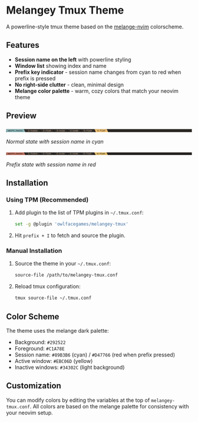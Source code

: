 # Melangey Tmux Theme

A powerline-style tmux theme based on the [melange-nvim](https://github.com/savq/melange-nvim) colorscheme.

## Features

- **Session name on the left** with powerline styling
- **Window list** showing index and name
- **Prefix key indicator** - session name changes from cyan to red when prefix is pressed
- **No right-side clutter** - clean, minimal design
- **Melange color palette** - warm, cozy colors that match your neovim theme

## Preview

![Theme Preview](preview.png)

*Normal state with session name in cyan*

![Prefix Preview](prefix_preview.png)

*Prefix state with session name in red*

## Installation

### Using TPM (Recommended)

1. Add plugin to the list of TPM plugins in `~/.tmux.conf`:
   ```bash
   set -g @plugin 'owlfacegames/melangey-tmux'
   ```

2. Hit `prefix + I` to fetch and source the plugin.

### Manual Installation

1. Source the theme in your `~/.tmux.conf`:
   ```bash
   source-file /path/to/melangey-tmux.conf
   ```

2. Reload tmux configuration:
   ```bash
   tmux source-file ~/.tmux.conf
   ```

## Color Scheme

The theme uses the melange dark palette:
- Background: `#292522`
- Foreground: `#C1A78E` 
- Session name: `#89B3B6` (cyan) / `#D47766` (red when prefix pressed)
- Active window: `#EBC06D` (yellow)
- Inactive windows: `#34302C` (light background)

## Customization

You can modify colors by editing the variables at the top of `melangey-tmux.conf`. All colors are based on the melange palette for consistency with your neovim setup.
